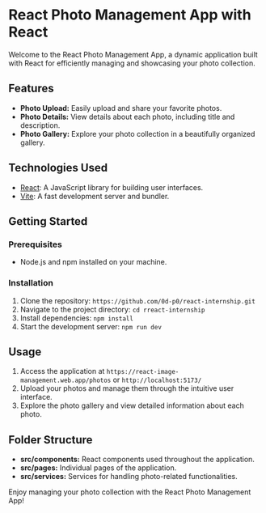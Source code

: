 # React Photo Management App with React

Welcome to the React Photo Management App, a dynamic application built with React for efficiently managing and showcasing your photo collection.

## Features

- **Photo Upload:** Easily upload and share your favorite photos.
- **Photo Details:** View details about each photo, including title and description.
- **Photo Gallery:** Explore your photo collection in a beautifully organized gallery.

## Technologies Used

- [React](https://reactjs.org/): A JavaScript library for building user interfaces.
- [Vite](https://vitejs.dev/): A fast development server and bundler.

## Getting Started

### Prerequisites

- Node.js and npm installed on your machine.

### Installation

1. Clone the repository: `https://github.com/0d-p0/react-internship.git`
2. Navigate to the project directory: `cd rreact-internship`
3. Install dependencies: `npm install`
4. Start the development server: `npm run dev`

## Usage

1. Access the application at `https://react-image-management.web.app/photos` or `http://localhost:5173/`
2. Upload your photos and manage them through the intuitive user interface.
3. Explore the photo gallery and view detailed information about each photo.

## Folder Structure

- **src/components:** React components used throughout the application.
- **src/pages:** Individual pages of the application.
- **src/services:** Services for handling photo-related functionalities.


Enjoy managing your photo collection with the React Photo Management App!

